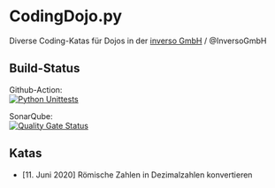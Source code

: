 # CodingDojo.py
Diverse Coding-Katas für Dojos in der [inverso GmbH](http://www.inverso.de) / @InversoGmbH

## Build-Status
Github-Action:<br/>
[![Python Unittests](https://github.com/InversoGmbH/coding-dojo-py/workflows/Python%20Unittests/badge.svg)](https://github.com/InversoGmbH/coding-dojo-py/actions)

SonarQube:<br/>
[![Quality Gate Status](https://sonarcloud.io/api/project_badges/measure?project=InversoGmbH_coding-dojo-py&metric=alert_status)](https://sonarcloud.io/dashboard?id=InversoGmbH_coding-dojo-py)

## Katas
* [11. Juni 2020] Römische Zahlen in Dezimalzahlen konvertieren